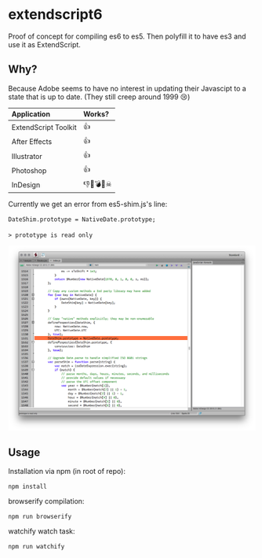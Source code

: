 extendscript6
=============

Proof of concept for compiling es6 to es5. Then polyfill it to have es3 and use it as ExtendScript.

## Why?

Because Adobe seems to have no interest in updating their Javascipt to a state that is up to date. (They still creep around 1999 😢)

| Application          | Works? |
| :---                 | :---   |
| ExtendScript Toolkit | 👍      |
| After Effects        | 👍      |
| Illustrator          | 👍      |
| Photoshop            | 👍      |
| InDesign             | 👎😤💣🔪☠  |


Currently we get an error from es5-shim.js's line:

    DateShim.prototype = NativeDate.prototype;

    > prototype is read only

![](error.png)  

## Usage

Installation via npm (in root of repo):

    npm install

browserify compilation:
    
    npm run browserify


watchify watch task:
    
    npm run watchify



